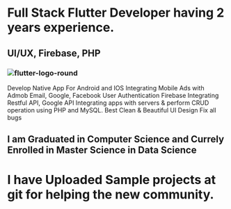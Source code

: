 # Full Stack Flutter Developer having 2 years experience.
## UI/UX, Firebase, PHP

### ![flutter-logo-round](https://user-images.githubusercontent.com/57150383/117804820-ad17d180-b271-11eb-92da-7e6e46a29c60.png)

Develop Native App For Android and IOS
Integrating Mobile Ads with Admob
Email, Google, Facebook User Authentication
Firebase Integrating 
Restful API, Google API
Integrating apps with servers & perform 
CRUD operation using PHP and MySQL. 
Best Clean & Beautiful UI Design
Fix all bugs

## I am Graduated in Computer Science and Currely Enrolled in Master Science in Data Science

# I have Uploaded Sample projects at git for helping the new community.
<!---
rizwanch173/rizwanch173 is a ✨ special ✨ repository because its `README.md` (this file) appears on your GitHub profile.
You can click the Preview link to take a look at your changes.
--->
